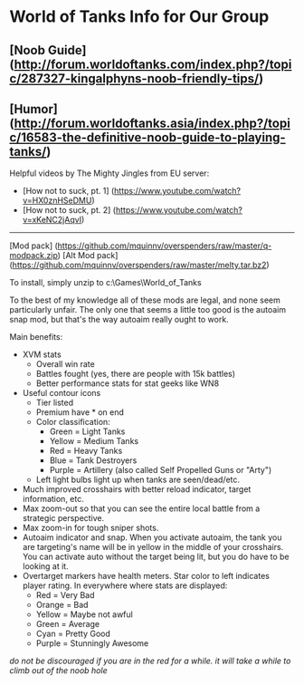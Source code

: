 World of Tanks Info for Our Group
============

[Noob Guide] (http://forum.worldoftanks.com/index.php?/topic/287327-kingalphyns-noob-friendly-tips/)
---
[Humor] (http://forum.worldoftanks.asia/index.php?/topic/16583-the-definitive-noob-guide-to-playing-tanks/)
---
Helpful videos by The Mighty Jingles from EU server:
* [How not to suck, pt. 1] (https://www.youtube.com/watch?v=HX0znHSeDMU)
* [How not to suck, pt. 2] (https://www.youtube.com/watch?v=xKeNC2jAqvI)

---
[Mod pack] (https://github.com/mquinnv/overspenders/raw/master/q-modpack.zip)
[Alt Mod pack] (https://github.com/mquinnv/overspenders/raw/master/melty.tar.bz2)

To install, simply unzip to c:\Games\World_of_Tanks

To the best of my knowledge all of these mods are legal, and none seem particularly unfair. The only one that seems a little too good is the autoaim snap mod, but that's the way autoaim really ought to work.

Main benefits:
* XVM stats
  * Overall win rate
  * Battles fought (yes, there are people with 15k battles)
  * Better performance stats for stat geeks like WN8
* Useful contour icons
  * Tier listed
  * Premium have * on end
  * Color classification:
    * Green = Light Tanks
    * Yellow = Medium Tanks
    * Red = Heavy Tanks
    * Blue = Tank Destroyers
    * Purple = Artillery (also called Self Propelled Guns or "Arty")
  * Left light bulbs light up when tanks are seen/dead/etc.
* Much improved crosshairs with better reload indicator, target information, etc.
* Max zoom-out so that you can see the entire local battle from a strategic perspective.
* Max zoom-in for tough sniper shots.
* Autoaim indicator and snap. When you activate autoaim, the tank you are targeting's name will be in yellow in the middle of your crosshairs. You can activate auto without the target being lit, but you do have to be looking at it.
* Overtarget markers have health meters. Star color to left indicates player rating. In everywhere where stats are displayed:
  * Red = Very Bad
  * Orange = Bad
  * Yellow = Maybe not awful
  * Green = Average
  * Cyan = Pretty Good
  * Purple = Stunningly Awesome

_do not be discouraged if you are in the red for a while. it will take a while to climb out of the noob hole_
